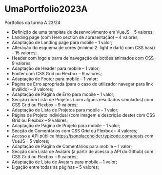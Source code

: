 # UmaPortfolio2023A
Portfolios da turma A 23/24

* Definição de uma template de desenvolvimento em VueJS – 5 valores; 
* Landing page (com Hero section de apresentação) – 4 valores;
* Adaptação de Landing page para mobile – 1 valor;
* Alteração do esquema de cores (mínimo 2: light e dark) com CSS has()  – 15 valores;
* Header com logo e barra de navegação de botões animados com CSS – 9 valores;
* Adaptação de Header para mobile – 1 valor;
* Footer com CSS Grid ou Flexbox – 9 valores;
* Adaptação de Footer para mobile – 1 valor;
* Página de Erro apropriada (para o caso do utilizador navegar para link inválido) – 9 valores;
* Adaptação de Página de Erro para mobile – 1 valor;
* Secção com Lista de Projetos (com alguns resultados simulados) com CSS Grid ou Flexbox – 9 valores;
* Adaptação de Lista de Projetos para mobile – 1 valor;
* Página de Projeto individual (com imagem e descrição deste) com CSS Grid ou Flexbox – 9 valores;
* Adaptação de Página de Projeto para mobile – 1 valor;
* Secção de Comentários com CSS Grid ou Flexbox – 4 valores;
* Acesso a API pública https://jsonplaceholder.typicode.com/posts com VueJS – 5 valores; 
* Adaptação de Página de Comentários para mobile – 1 valor;
* Secção com Lista de Avatars (a partir de acesso a API do Github) com CSS Grid ou Flexbox – 9 valores;
* Adaptação de Lista de Avatars para mobile – 1 valor;
* Ligação entre todas as páginas – 5 valores;
